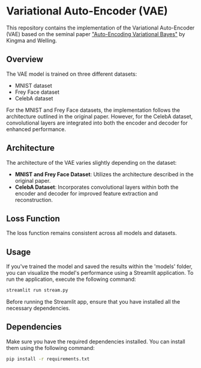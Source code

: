 # Variational Auto-Encoder (VAE)

This repository contains the implementation of the Variational Auto-Encoder (VAE) based on the seminal paper ["Auto-Encoding Variational Bayes"](https://arxiv.org/abs/1312.6114) by Kingma and Welling.

## Overview

The VAE model is trained on three different datasets:

- MNIST dataset
- Frey Face dataset
- CelebA dataset

For the MNIST and Frey Face datasets, the implementation follows the architecture outlined in the original paper. However, for the CelebA dataset, convolutional layers are integrated into both the encoder and decoder for enhanced performance.

## Architecture

The architecture of the VAE varies slightly depending on the dataset:

- **MNIST and Frey Face Dataset**: Utilizes the architecture described in the original paper.
- **CelebA Dataset**: Incorporates convolutional layers within both the encoder and decoder for improved feature extraction and reconstruction.

## Loss Function

The loss function remains consistent across all models and datasets.

## Usage

If you've trained the model and saved the results within the 'models' folder, you can visualize the model's performance using a Streamlit application. To run the application, execute the following command:


```bash
streamlit run stream.py
```

Before running the Streamlit app, ensure that you have installed all the necessary dependencies.

## Dependencies

Make sure you have the required dependencies installed. You can install them using the following command:

```bash
pip install -r requirements.txt
```
